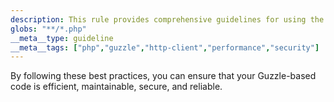 ```yaml
---
description: This rule provides comprehensive guidelines for using the Guzzle HTTP client in PHP projects, covering code organization, common patterns, performance, security, testing, and tooling.
globs: "**/*.php"
__meta__type: guideline
__meta__tags: ["php","guzzle","http-client","performance","security"]
---
```

By following these best practices, you can ensure that your Guzzle-based code is efficient, maintainable, secure, and reliable.